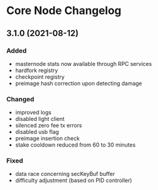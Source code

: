 # Core Node Changelog

## 3.1.0 (2021-08-12)

### Added
- masternode stats now available through RPC services
- hardfork registry
- checkpoint registry
- preimage hash correction upon detecting damage


### Changed
- improved logs
- disabled light client
- silenced zero fee tx errors
- disabled usb flag
- preimage insertion check
- stake cooldown reduced from 60 to 30 minutes

### Fixed
- data race concerning secKeyBuf buffer
- difficulty adjustment (based on PID controller)
